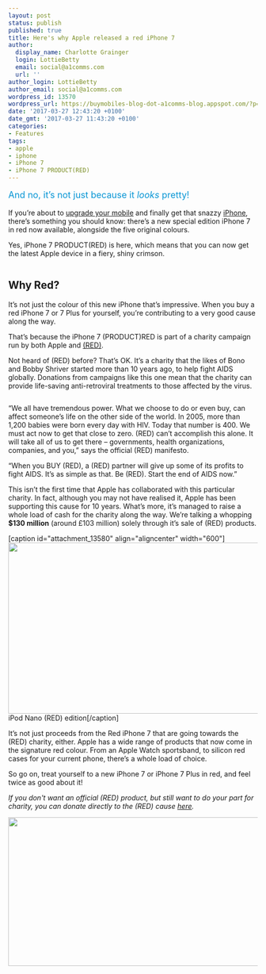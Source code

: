 ```yaml
---
layout: post
status: publish
published: true
title: Here's why Apple released a red iPhone 7
author:
  display_name: Charlotte Grainger
  login: LottieBetty
  email: social@a1comms.com
  url: ''
author_login: LottieBetty
author_email: social@a1comms.com
wordpress_id: 13570
wordpress_url: https://buymobiles-blog-dot-a1comms-blog.appspot.com/?p=13570
date: '2017-03-27 12:43:20 +0100'
date_gmt: '2017-03-27 11:43:20 +0100'
categories:
- Features
tags:
- apple
- iphone
- iPhone 7
- iPhone 7 PRODUCT(RED)
---
```

<p><span class="postStandFirst" style="color: #0896d5; line-height: 26px; font-size: 18px;">And no, it&rsquo;s not just because it <em>looks</em> pretty!</span></p>
<p>If you&rsquo;re about to <a href="https://www.buymobiles.net/ee?upgrade=1" target="_blank" rel="noopener noreferrer">upgrade your mobile</a> and finally get that snazzy <a href="https://www.buymobiles.net/apple" target="_blank" rel="noopener noreferrer">iPhone</a>, there&rsquo;s something you should know: there&rsquo;s a new special edition iPhone 7 in red now available, alongside the five original colours.</p>
<p>Yes, iPhone 7 PRODUCT(RED) is here, which means that you can now get the latest Apple device in a fiery, shiny crimson.</p>
<p><img class="aligncenter size-full wp-image-13573" src="https://lh3.googleusercontent.com/MSHHNxdmeqIqDnDf6DPLz5hYWVaVo6J5_YzI0kdGNx8E3wdogbhgP78rjNdSlvOZ4tqo7ztu-oTJlOjI-Ou495pN=s0" alt="" /></p>
<h2>Why Red?</h2>
<p>It&rsquo;s not just the colour of this new iPhone that&rsquo;s impressive. When you buy a red iPhone 7 or 7 Plus for yourself, you&rsquo;re contributing to a very good cause along the way.</p>
<p>That&rsquo;s because the iPhone 7 (PRODUCT)RED is part of a charity campaign run by both Apple and <a href="https://red.org/" target="_blank" rel="noopener noreferrer">(RED)</a>.</p>
<p>Not heard of (RED) before? That&rsquo;s OK. It&rsquo;s a charity that the likes of Bono and Bobby Shriver started more than 10 years ago, to help fight AIDS globally. Donations from campaigns like this one mean that the charity can provide life-saving anti-retroviral treatments to those affected by the virus.</p>
<p><img class="aligncenter size-full wp-image-13577" src="https://lh3.googleusercontent.com/ruzfGJYn38XGcnvSNYlLnF_IjvQ4F-QszThr1Swcze3-HpurnxD9q-z7KccZDiOdW0g_nX5Ow9ab91D07eNuA4g-=s0" alt="" /></p>
<p>&ldquo;We all have tremendous power. What we choose to do or even buy, can affect someone&rsquo;s life on the other side of the world. In 2005, more than 1,200 babies were born every day with HIV. Today that number is 400. We must act now to get that close to zero. (RED) can&rsquo;t accomplish this alone. It will take all of us to get there &ndash; governments, health organizations, companies, and you,&rdquo; says the official (RED) manifesto.</p>
<p>&ldquo;When you BUY (RED), a (RED) partner will give up some of its profits to fight AIDS. It&rsquo;s as simple as that. Be (RED). Start the end of AIDS now.&rdquo;</p>
<p>This isn&rsquo;t the first time that Apple has collaborated with this particular charity. In fact, although you may not have realised it, Apple has been supporting this cause for 10 years. What&rsquo;s more, it&rsquo;s managed to raise a whole load of cash for the charity along the way. We&rsquo;re talking a whopping <strong>$130 million</strong> (around &pound;103 million) solely through it&rsquo;s sale of (RED) products.</p>
<p>[caption id="attachment_13580" align="aligncenter" width="600"]<img class="wp-image-13580 size-full" src="https://a1comms-blog-buymobiles.storage.googleapis.com/ipod-nano-product-red-2015-1.jpg" width="600" height="345" /> iPod Nano (RED) edition[/caption]</p>
<p>It&rsquo;s not just proceeds from the Red iPhone 7 that are going towards the (RED) charity, either. Apple has a wide range of products that now come in the signature red colour. From an Apple Watch sportsband, to silicon red cases for your current phone, there&rsquo;s a whole load of choice.</p>
<p>So go on, treat yourself to a new iPhone 7 or iPhone 7 Plus in red, and feel twice as good about it!</p>
<p><em>If you don't want an official (RED) product, but still want to do your part for charity, you can donate directly to the (RED) cause </em><a href="https://buy.itunes.apple.com/WebObjects/MZFinance.woa/wa/buyCharityGiftWizard"><em>here</em></a><em>.</em></p>
<p><img class="aligncenter wp-image-13581 size-full" src="https://lh3.googleusercontent.com/oDsBVqx96cPayAz6S_dl2LPtt-A8P6WreowaxTX5_tM85Aznnlup_3R9LKZLcFCfYtYrfzGEHLgo5xWyoiPlWJ_8=s0" width="600" height="300" /></p>
